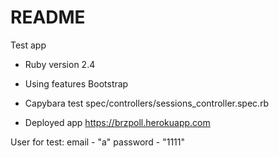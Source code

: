 # README

Test app

* Ruby version
2.4

* Using features
Bootstrap


* Capybara test
spec/controllers/sessions_controller.spec.rb


* Deployed app
https://brzpoll.herokuapp.com

User for test:
email - "a"
password - "1111"
